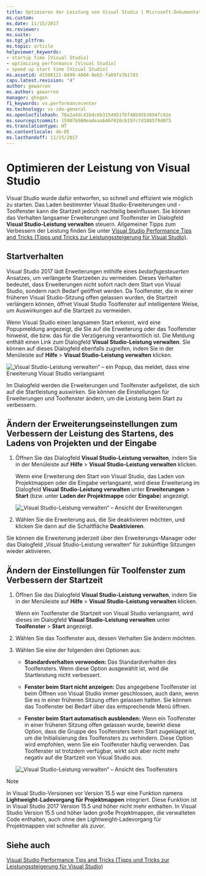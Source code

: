 ```yaml
---
title: Optimieren der Leistung von Visual Studio | Microsoft-Dokumentation
ms.custom: 
ms.date: 11/15/2017
ms.reviewer: 
ms.suite: 
ms.tgt_pltfrm: 
ms.topic: article
helpviewer_keywords:
- startup time [Visual Studio]
- optimizing performance [Visual Studio]
- speed up start time [Visual Studio]
ms.assetid: d1508121-8499-4084-8eb5-fa89fa7b17d3
caps.latest.revision: "4"
author: gewarren
ms.author: gewarren
manager: ghogen
f1_keywords: vs.performancecenter
ms.technology: vs-ide-general
ms.openlocfilehash: 78a2a4dc41b4c6b3154951f6f48b95b3894fc92e
ms.sourcegitcommit: 15907b980eadeaa646f010cb197cfd188579d0f5
ms.translationtype: HT
ms.contentlocale: de-DE
ms.lasthandoff: 11/15/2017
---
```

# <a name="optimize-visual-studio-performance"></a>Optimieren der Leistung von Visual Studio
Visual Studio wurde dafür entworfen, so schnell und effizient wie möglich zu starten. Das Laden bestimmter Visual Studio-Erweiterungen und -Toolfenster kann die Startzeit jedoch nachteilig beeinflussen. Sie können das Verhalten langsamer Erweiterungen und Toolfenster im Dialogfeld **Visual Studio-Leistung verwalten** steuern. Allgemeiner Tipps zum Verbessern der Leistung finden Sie unter [Visual Studio Performance Tips and Tricks (Tipps und Tricks zur Leistungssteigerung für Visual Studio)](../ide/visual-studio-performance-tips-and-tricks.md).  

## <a name="startup-behavior"></a>Startverhalten

Visual Studio 2017 lädt Erweiterungen mithilfe eines _bedarfsgesteuerten_ Ansatzes, um verlängerte Startzeiten zu vermeiden. Dieses Verhalten bedeutet, dass Erweiterungen nicht sofort nach dem Start von Visual Studio, sondern nach Bedarf geöffnet werden. Da Toolfenster, die in einer früheren Visual Studio-Sitzung offen gelassen wurden, die Startzeit verlängern können, öffnet Visual Studio Toolfenster auf intelligentere Weise, um Auswirkungen auf die Startzeit zu vermeiden.  

Wenn Visual Studio einen langsamen Start erkennt, wird eine Popupmeldung angezeigt, die Sie auf die Erweiterung oder das Toolfenster hinweist, die bzw. das für die Verzögerung verantwortlich ist. Die Meldung enthält einen Link zum Dialogfeld **Visual Studio-Leistung verwalten**. Sie können auf dieses Dialogfeld ebenfalls zugreifen, indem Sie in der Menüleiste auf **Hilfe** > **Visual Studio-Leistung verwalten** klicken.  

![„Visual Studio-Leistung verwalten“ – ein Popup, das meldet, dass eine Erweiterung Visual Studio verlangsamt](../ide/media/vside_perfdialog_popup.png)

Im Dialogfeld werden die Erweiterungen und Toolfenster aufgelistet, die sich auf die Startleistung auswirken. Sie können die Einstellungen für Erweiterungen und Toolfenster ändern, um die Leistung beim Start zu verbessern.  

## <a name="to-change-extension-settings-to-improve-startup-solution-load-and-typing-performance"></a>Ändern der Erweiterungseinstellungen zum Verbessern der Leistung des Startens, des Ladens von Projekten und der Eingabe

1. Öffnen Sie das Dialogfeld **Visual Studio-Leistung verwalten**, indem Sie in der Menüleiste auf **Hilfe** > **Visual Studio-Leistung verwalten** klicken.  

    Wenn eine Erweiterung den Start von Visual Studio, das Laden von Projektmappen oder die Eingabe verlangsamt, wird diese Erweiterung im Dialogfeld **Visual Studio-Leistung verwalten** unter **Erweiterungen** > **Start** (bzw. unter **Laden der Projektmappe** oder **Eingabe**) angezeigt.  

    ![„Visual Studio-Leistung verwalten“ – Ansicht der Erweiterungen](../ide/media/vside_perfdialog_extensions.png)

2. Wählen Sie die Erweiterung aus, die Sie deaktivieren möchten, und klicken Sie dann auf die Schaltfläche **Deaktivieren**.  

Sie können die Erweiterung jederzeit über den Erweiterungs-Manager oder das Dialogfeld „Visual Studio-Leistung verwalten“ für zukünftige Sitzungen wieder aktivieren.

## <a name="to-change-tool-window-settings-to-improve-startup-time"></a>Ändern der Einstellungen für Toolfenster zum Verbessern der Startzeit

1. Öffnen Sie das Dialogfeld **Visual Studio-Leistung verwalten**, indem Sie in der Menüleiste auf **Hilfe** > **Visual Studio-Leistung verwalten** klicken.  

    Wenn ein Toolfenster die Startzeit von Visual Studio verlangsamt, wird dieses im Dialogfeld **Visual Studio-Leistung verwalten** unter **Toolfenster** > **Start** angezeigt.  

2. Wählen Sie das Toolfenster aus, dessen Verhalten Sie ändern möchten.  

3. Wählen Sie eine der folgenden drei Optionen aus:    

    - **Standardverhalten verwenden:** Das Standardverhalten des Toolfensters. Wenn diese Option ausgewählt ist, wird die Startleistung nicht verbessert.  

    - **Fenster beim Start nicht anzeigen:** Das angegebene Toolfenster ist beim Öffnen von Visual Studio immer geschlossen, auch dann, wenn Sie es in einer früheren Sitzung offen gelassen hatten. Sie können das Toolfenster bei Bedarf über das entsprechende Menü öffnen.  
    
    - **Fenster beim Start automatisch ausblenden:** Wenn ein Toolfenster in einer früheren Sitzung offen gelassen wurde, bewirkt diese Option, dass die Gruppe des Toolfensters beim Start zugeklappt ist, um die Initialisierung des Toolfensters zu verhindern. Diese Option wird empfohlen, wenn Sie ein Toolfenster häufig verwenden. Das Toolfenster ist trotzdem verfügbar, wirkt sich aber nicht mehr negativ auf die Startzeit von Visual Studio aus.  

    ![„Visual Studio-Leistung verwalten“ – Ansicht des Toolfensters](../ide/media/vside_perfdialog_toolwindows.png)

> [!NOTE]
> In Visual Studio-Versionen vor Version 15.5 war eine Funktion namens **Lightweight-Ladevorgang für Projektmappen** integriert. Diese Funktion ist in Visual Studio 2017 Version 15.5 und höher nicht mehr enthalten. In Visual Studio Version 15.5 und höher laden große Projektmappen, die verwalteten Code enthalten, auch ohne den Lightweight-Ladevorgang für Projektmappen viel schneller als zuvor.  

## <a name="see-also"></a>Siehe auch
[Visual Studio Performance Tips and Tricks (Tipps und Tricks zur Leistungssteigerung für Visual Studio)](../ide/visual-studio-performance-tips-and-tricks.md)
